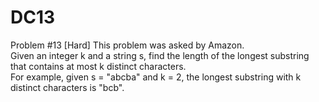 # DC13
Problem #13 [Hard]
This problem was asked by Amazon. \
Given an integer k and a string s, find the length of the longest substring that contains at most k distinct characters. \
For example, given s = \"abcba\" and k = 2, the longest substring  with k distinct characters is \"bcb\".
